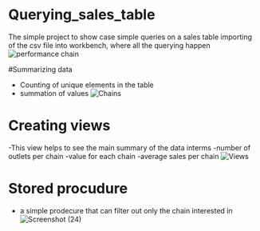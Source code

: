# Querying_sales_table

The simple project to show case simple queries on a sales table
importing of the csv file into workbench, where all the querying happen
![performance chain](https://user-images.githubusercontent.com/86672704/187037305-ea4ed4f7-ae55-467f-a3ce-034999be2219.png)



 #Summarizing data
 - Counting of unique elements in the table
 - summation of values 
  ![Chains](https://user-images.githubusercontent.com/86672704/187037274-193fbcce-073f-4b80-be17-858e3f4e6866.png)



 # Creating views
 -This view helps to see the main summary of the data interms 
    -number of outlets per chain
    -value for each chain
    -average sales per chain
   ![Views](https://user-images.githubusercontent.com/86672704/187037243-0a10674f-d3f1-4c9e-9243-a52d452a7ea0.png)

 
 # Stored procudure
 - a simple prodecure that can filter out only the chain interested in
  ![Screenshot (24)](https://user-images.githubusercontent.com/86672704/187037284-b437969f-2683-4d71-a4c7-a3ac87a7a831.png)
